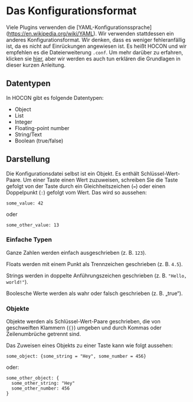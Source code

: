 # Das Konfigurationsformat

Viele Plugins verwenden die [YAML-Konfigurationssprache] (https://en.wikipedia.org/wiki/YAML). Wir verwenden stattdessen ein anderes
Konfigurationsformat. Wir denken, dass es weniger fehleranfällig ist, da es nicht auf Einrückungen angewiesen ist. Es heißt HOCON und wir empfehlen es
die Dateierweiterung `.conf`. Um mehr darüber zu erfahren, klicken sie
[hier](https://github.com/lightbend/config/blob/4458ea947a7a2a668bb811a122455f1f05975172/HOCON.md), aber wir werden es auch tun
erklären die Grundlagen in dieser kurzen Anleitung.

## Datentypen

In HOCON gibt es folgende Datentypen:
* Object
* List
* Integer
* Floating-point number
* String/Text
* Boolean (true/false)
## Darstellung

Die Konfigurationsdatei selbst ist ein Objekt. Es enthält Schlüssel-Wert-Paare. Um einer Taste einen Wert zuzuweisen, schreiben Sie die Taste gefolgt von der Taste
durch ein Gleichheitszeichen (`=`) oder einen Doppelpunkt (`:`) gefolgt vom Wert. Das wird so aussehen:
```hocon
some_value: 42
```
oder
```hocon
some_other_value: 13
```
### Einfache Typen

Ganze Zahlen werden einfach ausgeschrieben (z. B. `123`).

Floats werden mit einem Punkt als Trennzeichen geschrieben (z. B. `4.5`).

Strings werden in doppelte Anführungszeichen geschrieben (z. B. `"Hello, world!"`).

Boolesche Werte werden als wahr oder falsch geschrieben (z. B. „true“).

### Objekte

Objekte werden als Schlüssel-Wert-Paare geschrieben, die von geschweiften Klammern (`{}`) umgeben und durch Kommas oder Zeilenumbrüche getrennt sind.

Das Zuweisen eines Objekts zu einer Taste kann wie folgt aussehen:

```hocon
some_object: {some_string = "Hey", some_number = 456}
```

oder:

```hocon
some_other_object: {
  some_other_string: "Hey"
  some_other_number: 456
}
```